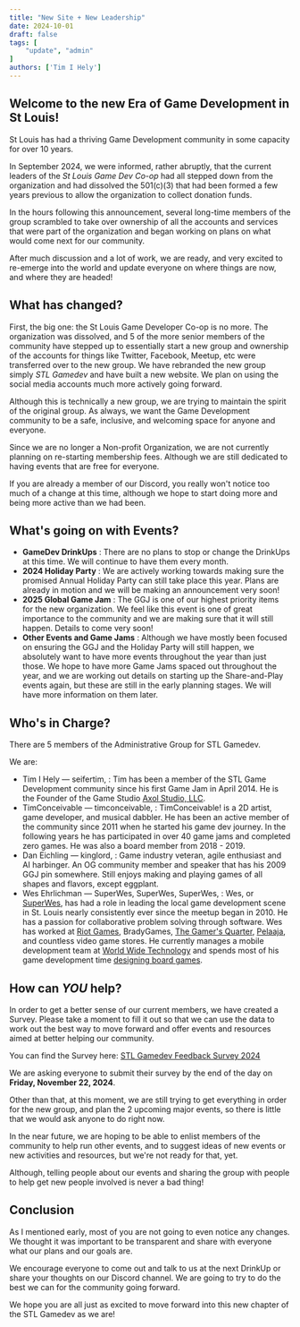 ```yaml
---
title: "New Site + New Leadership"
date: 2024-10-01
draft: false
tags: [
    "update", "admin"
]
authors: ['Tim I Hely']
---
```


## Welcome to the new Era of Game Development in St Louis!

St Louis has had a thriving Game Development community in some capacity for over 10 years.

In September 2024, we were informed, rather abruptly, that the current leaders of the *St Louis Game Dev Co-op* had all stepped down from the organization and had dissolved the 501(c)(3) that had been formed a few years previous to allow the organization to collect donation funds.

In the hours following this announcement, several long-time members of the group scrambled to take over ownership of all the accounts and services that were part of the organization and began working on plans on what would come next for our community.

After much discussion and a lot of work, we are ready, and very excited to re-emerge into the world and update everyone on where things are now, and where they are headed!

## What has changed?

First, the big one: the St Louis Game Developer Co-op is no more. The organization was dissolved, and 5 of the more senior members of the community have stepped up to essentially start a new group and ownership of the accounts for things like Twitter, Facebook, Meetup, etc were transferred over to the new group. We have rebranded the new group simply *STL Gamedev* and have built a new website. We plan on using the social media accounts much more actively going forward.

Although this is technically a new group, we are trying to maintain the spirit of the original group. As always, we want the Game Development community to be a safe, inclusive, and welcoming space for anyone and everyone.

Since we are no longer a Non-profit Organization, we are not currently planning on re-starting membership fees. Although we are still dedicated to having events that are free for everyone.

If you are already a member of our Discord, you really won't notice too much of a change at this time, although we hope to start doing more and being more active than we had been.

## What's going on with Events?

* **GameDev DrinkUps**
  : There are no plans to stop or change the DrinkUps at this time. We will continue to have them every month.
* **2024 Holiday Party**
  : We are actively working towards making sure the promised Annual Holiday Party can still take place this year. Plans are already in motion and we will be making an announcement very soon!
* **2025 Global Game Jam**
  : The GGJ is one of our highest priority items for the new organization. We feel like this event is one of great importance to the community and we are making sure that it will still happen. Details to come very soon!
* **Other Events and Game Jams**
  : Although we have mostly been focused on ensuring the GGJ and the Holiday Party will still happen, we absolutely want to have more events throughout the year than just those. We hope to have more Game Jams spaced out throughout the year, and we are working out details on starting up the Share-and-Play events again, but these are still in the early planning stages. We will have more information on them later.

## Who's in Charge?

There are 5 members of the Administrative Group for STL Gamedev.

We are:
* Tim I Hely &mdash; <i class="i fa-brands fa-discord"></i> seifertim, [<i class="i fa-brands fa-itch-io"></i>](https://seifertim.itch.io/)
  : Tim has been a member of the STL Game Development community since his first Game Jam in April 2014. He is the Founder of the Game Studio [Axol Studio, LLC](https://axolstudio.com).
* TimConceivable &mdash; <i class="i fa-brands fa-discord"></i> timconceivable, [<i class="i fa-brands fa-itch-io"></i>](https://timconceivable.itch.io/)
  : TimConceivable! is a 2D artist, game developer, and musical dabbler. He has been an active member of the community since 2011 when he started his game dev journey. In the following years he has participated in over 40 game jams and completed zero games. He was also a board member from 2018 - 2019.
* Dan Eichling &mdash; <i class="i fa-brands fa-discord"></i> kinglord, [<i class="fa-sharp-duotone fa-solid fa-mailbox"></i>](mailto:dan@callsigngames.com)
  : Game industry veteran, agile enthusiast and AI harbinger. An OG community member and speaker that has his 2009 GGJ pin somewhere. Still enjoys making and playing games of all shapes and flavors, except eggplant.
* Wes Ehrlichman &mdash; <i class="i fa-brands fa-discord"></i> SuperWes, <i class="fa-brands fa-xbox"></i> SuperWes, <i class="fa-brands fa-playstation"></i> SuperWes, [<i class="fa-brands fa-x-twitter"></i>](https://www.x.com/wesleyte)
  : Wes, or [SuperWes](https://www.superwes.com/), has had a role in leading the local game development scene in St. Louis nearly consistently ever since the meetup began in 2010. He has a passion for collaborative problem solving through software. Wes has worked at [Riot Games](https://www.riotgames.com/), BradyGames, [The Gamer's Quarter](https://thegamersquarter.com/), [Pelaaja](https://www.pelaaja.fi/), and countless video game stores. He currently manages a mobile development team at [World Wide Technology](https://www.wwt.com/) and spends most of his game development time [designing board games](https://midnightlaunchgames.com/).

## How can *YOU* help?

In order to get a better sense of our current members, we have created a Survey. Please take a moment to fill it out so that we can use the data to work out the best way to move forward and offer events and resources aimed at better helping our community.

You can find the Survey here: [STL Gamedev Feedback Survey 2024](https://forms.gle/8yw88DMSQiErQTnS9)

We are asking everyone to submit their survey by the end of the day on **Friday, November 22, 2024**.

Other than that, at this moment, we are still trying to get everything in order for the new group, and plan the 2 upcoming major events, so there is little that we would ask anyone to do right now. 

In the near future, we are hoping to be able to enlist members of the community to help run other events, and to suggest ideas of new events or new activities and resources, but we're not ready for that, yet.

Although, telling people about our events and sharing the group with people to help get new people involved is never a bad thing!

## Conclusion

As I mentioned early, most of you are not going to even notice any changes. We thought it was important to be transparent and share with everyone what our plans and our goals are.

We encourage everyone to come out and talk to us at the next DrinkUp or share your thoughts on our Discord channel. We are going to try to do the best we can for the community going forward.

We hope you are all just as excited to move forward into this new chapter of the STL Gamedev as we are!